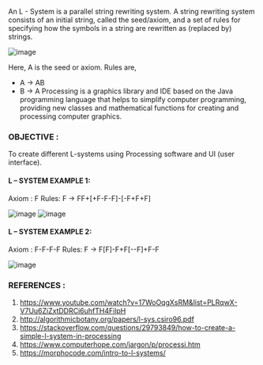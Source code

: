 An L - System is a parallel string rewriting system. A string rewriting system consists of an initial string, called the seed/axiom, and a set of rules for specifying how the symbols in a string are rewritten as (replaced by) strings.

![image](https://user-images.githubusercontent.com/59824729/126061833-f8928d27-ca08-478d-bcbb-536de17f9e31.png)

Here, A is the seed or axiom. Rules are,
* A -> AB
* B -> A
Processing is a graphics library and IDE based on the Java programming language that helps to simplify computer programming, providing new classes and
mathematical functions for creating and processing computer graphics.

### OBJECTIVE :

To create different L-systems using Processing software and UI (user interface).
#### L – SYSTEM EXAMPLE 1:
Axiom : F
Rules: F -> FF+[+F-F-F]-[-F+F+F]

![image](https://user-images.githubusercontent.com/59824729/126061874-62139202-6d73-4629-9e79-476c2d527583.png)
![image](https://user-images.githubusercontent.com/59824729/126061877-0976e420-446d-42bc-8f9c-f7015d942ab7.png)

#### L – SYSTEM EXAMPLE 2:
Axiom : F-F-F-F
Rules: F -> F[F]-F+F[--F]+F-F

![image](https://user-images.githubusercontent.com/59824729/126061888-8d7483f6-2a26-44e3-9998-ff11948452ba.png)

### REFERENCES :

1. https://www.youtube.com/watch?v=17WoOqgXsRM&list=PLRqwX-V7Uu6ZiZxtDDRCi6uhfTH4FilpH
2. http://algorithmicbotany.org/papers/l-sys.csiro96.pdf
3. https://stackoverflow.com/questions/29793849/how-to-create-a-simple-l-system-in-processing
4. https://www.computerhope.com/jargon/p/processi.htm
5. https://morphocode.com/intro-to-l-systems/
